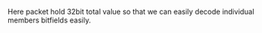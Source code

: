 

Here packet hold 32bit total value so that we can easily decode individual members bitfields easily.
